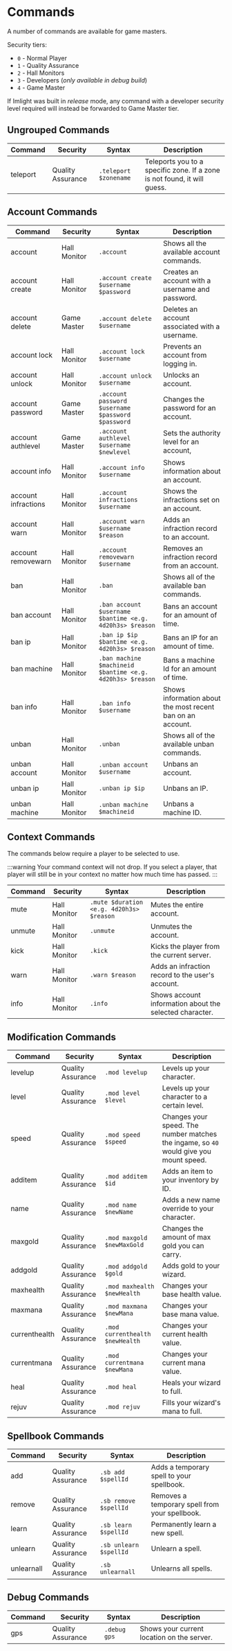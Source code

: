 # Commands
A number of commands are available for game masters.

Security tiers:
* `0` - Normal Player
* `1` - Quality Assurance
* `2` - Hall Monitors
* `3` - Developers (_only available in debug build_)
* `4` - Game Master

If Imlight was built in _release_ mode, any command with a developer security level required will instead be forwarded to Game Master tier.

## Ungrouped Commands
| Command | Security | Syntax | Description |
| ------- | -------- | ------ | ----------- |
| teleport | Quality Assurance | `.teleport $zonename` | Teleports you to a specific zone. If a zone is not found, it will guess. |

## Account Commands

| Command | Security | Syntax | Description |
| ------- | -------- | ------ | ----------- |
| account | Hall Monitor | `.account` | Shows all the available account commands. |
| account create | Hall Monitor | `.account create $username $password` | Creates an account with a username and password. |
| account delete | Game Master | `.account delete $username` | Deletes an account associated with a username. |
| account lock | Hall Monitor | `.account lock $username` | Prevents an account from logging in. |
| account unlock | Hall Monitor | `.account unlock $username` | Unlocks an account. |
| account password | Game Master | `.account password $username $password $password` | Changes the password for an account. |
| account authlevel | Game Master | `.account authlevel $username $newlevel` | Sets the authority level for an account, |
| account info | Hall Monitor | `.account info $username` | Shows information about an account. | 
| account infractions | Hall Monitor | `.account infractions $username` | Shows the infractions set on an account. |
| account warn | Hall Monitor | `.account warn $username $reason` | Adds an infraction record to an account. |
| account removewarn | Hall Monitor | `.account removewarn $username` | Removes an infraction record from an account. |
| ban | Hall Monitor | `.ban` | Shows all of the available ban commands. |
| ban account | Hall Monitor | `.ban account $username $bantime <e.g. 4d20h3s> $reason` | Bans an account for an amount of time. |
| ban ip | Hall Monitor | `.ban ip $ip $bantime <e.g. 4d20h3s> $reason` | Bans an IP for an amount of time. |
| ban machine | Hall Monitor | `.ban machine $machineid $bantime <e.g. 4d20h3s> $reason` | Bans a machine Id for an amount of time. |
| ban info | Hall Monitor | `.ban info $username` | Shows information about the most recent ban on an account. |
| unban | Hall Monitor | `.unban` | Shows all of the available unban commands. |
| unban account | Hall Monitor | `.unban account $username` | Unbans an account. |
| unban ip | Hall Monitor | `.unban ip $ip` | Unbans an IP. |
| unban machine | Hall Monitor | `.unban machine $machineid` | Unbans a machine ID. |

## Context Commands
The commands below require a player to be selected to use.

:::warning
Your command context will not drop. If you select a player, that player will still be in your context no matter how much time has passed.
:::

| Command | Security | Syntax | Description |
| ------- | -------- | ------ | ----------- |
| mute | Hall Monitor | `.mute $duration <e.g. 4d20h3s> $reason` | Mutes the entire account. |
| unmute | Hall Monitor | `.unmute` | Unmutes the account. |
| kick | Hall Monitor | `.kick` | Kicks the player from the current server. |
| warn | Hall Monitor | `.warn $reason` | Adds an infraction record to the user's account. |
| info | Hall Monitor | `.info` | Shows account information about the selected character. |

## Modification Commands

| Command | Security | Syntax | Description |
| ------- | -------- | ------ | ----------- |
| levelup | Quality Assurance | `.mod levelup` | Levels up your character. |
| level | Quality Assurance | `.mod level $level` | Levels up your character to a certain level. |
| speed | Quality Assurance | `.mod speed $speed`| Changes your speed. The number matches the ingame, so `40` would give you mount speed. |
| additem | Quality Assurance | `.mod additem $id` | Adds an item to your inventory by ID. |
| name | Quality Assurance | `.mod name $newName` | Adds a new name override to your character. |
| maxgold | Quality Assurance | `.mod maxgold $newMaxGold` | Changes the amount of max gold you can carry. |
| addgold | Quality Assurance | `.mod addgold $gold` | Adds gold to your wizard. |
| maxhealth | Quality Assurance | `.mod maxhealth $newHealth` | Changes your base health value. |
| maxmana | Quality Assurance | `.mod maxmana $newMana` | Changes your base mana value. |
| currenthealth | Quality Assurance | `.mod currenthealth $newHealth` | Changes your current health value. |
| currentmana | Quality Assurance | `.mod currentmana $newMana` | Changes your current mana value. |
| heal | Quality Assurance | `.mod heal` | Heals your wizard to full. |
| rejuv | Quality Assurance | `.mod rejuv` | Fills your wizard's mana to full. |

## Spellbook Commands
| Command | Security | Syntax | Description |
| ------- | -------- | ------ | ----------- |
| add | Quality Assurance | `.sb add $spellId` | Adds a temporary spell to your spellbook. |
| remove | Quality Assurance | `.sb remove $spellId` | Removes a temporary spell from your spellbook. |
| learn | Quality Assurance | `.sb learn $spellId` | Permanently learn a new spell. |
| unlearn | Quality Assurance | `.sb unlearn $spellId` | Unlearn a spell. |
| unlearnall | Quality Assurance | `.sb unlearnall` | Unlearns all spells. |


## Debug Commands

| Command | Security | Syntax | Description |
| ------- | -------- | ------ | ----------- |
| gps | Quality Assurance | `.debug gps` | Shows your current location on the server. |
